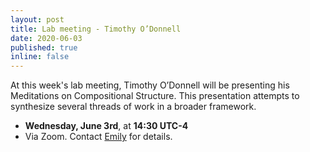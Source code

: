 ```yaml
---
layout: post
title: Lab meeting - Timothy O’Donnell
date: 2020-06-03
published: true
inline: false 
---
```


At this week's lab meeting, Timothy O’Donnell will be presenting his Meditations on Compositional Structure. This presentation attempts to synthesize several threads of work in a broader framework. 

- **Wednesday, June 3rd**, at **14:30 UTC-4**
- Via Zoom. Contact [Emily](mailto:emily.goodwin@mail.mcgill.ca) for details.
